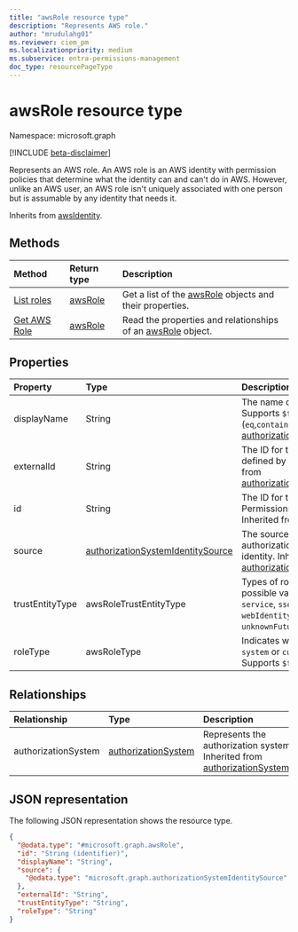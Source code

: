 ```yaml
---
title: "awsRole resource type"
description: "Represents AWS role."
author: "mrudulahg01"
ms.reviewer: ciem_pm
ms.localizationpriority: medium
ms.subservice: entra-permissions-management
doc_type: resourcePageType
---
```


# awsRole resource type

Namespace: microsoft.graph

[!INCLUDE [beta-disclaimer](../../includes/beta-disclaimer.md)]

Represents an AWS role. An AWS role is an AWS identity with permission policies that determine what the identity can and can't do in AWS. However, unlike an AWS user, an AWS role isn't uniquely associated with one person but is assumable by any identity that needs it.

Inherits from [awsIdentity](../resources/awsidentity.md).

## Methods
|Method|Return type|Description|
|:---|:---|:---|
|[List roles](../api/awsassociatedidentities-list-roles.md)|[awsRole](../resources/awsrole.md)|Get a list of the [awsRole](../resources/awsrole.md) objects and their properties.|
|[Get AWS Role](../api/awsrole-get.md)|[awsRole](../resources/awsrole.md)|Read the properties and relationships of an [awsRole](../resources/awsrole.md) object.|

## Properties
|Property|Type|Description|
|:---|:---|:---|
|displayName|String|The name of the object. Supports `$filter` (`eq`,`contains`). Inherited from [authorizationSystemIdentity](../resources/authorizationsystemidentity.md).|
|externalId|String|The ID for the role as defined by AWS. Inherited from [authorizationSystemIdentity](../resources/authorizationsystemidentity.md).|
|id|String|The ID for the role in Permissions Management. Inherited from [entity](../resources/entity.md).|
|source|[authorizationSystemIdentitySource](../resources/authorizationsystemidentitysource.md)|The source of the authorization system identity. Inherited from [authorizationSystemIdentity](../resources/authorizationsystemidentity.md).|
|trustEntityType|awsRoleTrustEntityType| Types of role trusts. The possible values are: `none`, `service`, `sso`, `crossAccount`, `webIdentity`, `unknownFutureValue`.|
|roleType|awsRoleType|Indicates whether role is a `system` or `custom` role. Supports `$filter` (`eq`).|

## Relationships
|Relationship|Type|Description|
|:---|:---|:---|
|authorizationSystem|[authorizationSystem](../resources/authorizationsystem.md)|Represents the authorization system. Inherited from [authorizationSystemIdentity](../resources/authorizationsystemidentity.md)|

## JSON representation
The following JSON representation shows the resource type.
<!-- {
  "blockType": "resource",
  "keyProperty": "id",
  "@odata.type": "microsoft.graph.awsRole",
  "baseType": "microsoft.graph.awsIdentity",
  "openType": false
}
-->
``` json
{
  "@odata.type": "#microsoft.graph.awsRole",
  "id": "String (identifier)",
  "displayName": "String",
  "source": {
    "@odata.type": "microsoft.graph.authorizationSystemIdentitySource"
  },
  "externalId": "String",
  "trustEntityType": "String",
  "roleType": "String"
}
```


